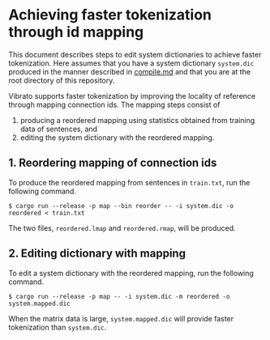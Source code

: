 # Achieving faster tokenization through id mapping

This document describes steps to edit system dictionaries to achieve faster tokenization.
Here assumes that you have a system dictionary `system.dic`
produced in the manner described in [compile.md](./compile.md) and that 
you are at the root directory of this repository.

Vibrato supports faster tokenization by improving the locality of reference through mapping connection ids.
The mapping steps consist of
1. producing a reordered mapping using statistics obtained from training data of sentences, and
1. editing the system dictionary with the reordered mapping.

## 1. Reordering mapping of connection ids

To produce the reordered mapping from sentences in `train.txt`,
run the following command.

```
$ cargo run --release -p map --bin reorder -- -i system.dic -o reordered < train.txt
```

The two files, `reordered.lmap` and `reordered.rmap`, will be produced.

## 2. Editing dictionary with mapping

To edit a system dictionary with the reordered mapping,
run the following command.

```
$ cargo run --release -p map -- -i system.dic -m reordered -o system.mapped.dic
```

When the matrix data is large,
`system.mapped.dic` will provide faster tokenization than `system.dic`.
